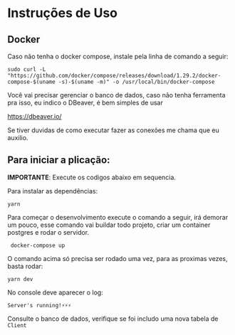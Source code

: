 # Instruções de Uso

## Docker
Caso não tenha o docker compose, instale pela linha de comando a seguir:

    sudo curl -L "https://github.com/docker/compose/releases/download/1.29.2/docker-compose-$(uname -s)-$(uname -m)" -o /usr/local/bin/docker-compose

Você vai precisar gerenciar o banco de dados, caso não tenha ferramenta pra isso, eu indico o DBeaver, é bem simples de usar

https://dbeaver.io/

Se tiver duvidas de como executar fazer as conexões me chama que eu auxilio.
## Para iniciar a plicação:

**IMPORTANTE**: Execute os codigos abaixo em sequencia.

Para instalar as dependências:

    yarn

Para começar o desenvolvimento execute o comando a seguir, irá demorar um pouco, esse comando vai buildar todo projeto, criar um container postgres e rodar o servidor.

     docker-compose up      

O comando acima só precisa ser rodado uma vez, para as proximas vezes, basta rodar:

    yarn dev

  No console deve aparecer o log:

    Server's running!⚡⚡⚡

Consulte o banco de dados, verifique se foi includo uma nova tabela de `Client`